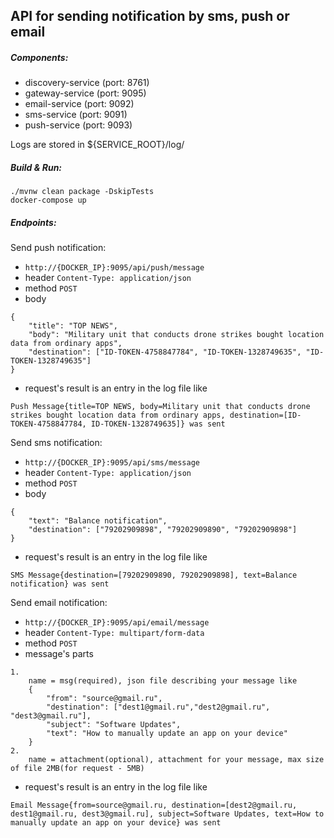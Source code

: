 ## API for sending notification by sms, push or email
##### Components: 
- discovery-service (port: 8761)
- gateway-service (port: 9095)
- email-service (port: 9092)
- sms-service (port: 9091)
- push-service (port: 9093)

Logs are stored in ${SERVICE_ROOT}/log/
##### Build & Run:
```
./mvnw clean package -DskipTests
docker-compose up
```
##### Endpoints: 
Send push notification:
- ``http://{DOCKER_IP}:9095/api/push/message``
- header ``Content-Type: application/json``
- method ``POST``
- body
```
{
    "title": "TOP NEWS",
    "body": "Military unit that conducts drone strikes bought location data from ordinary apps",
    "destination": ["ID-TOKEN-4758847784", "ID-TOKEN-1328749635", "ID-TOKEN-1328749635"]
}
```
- request's result is an entry in the log file like 
```
Push Message{title=TOP NEWS, body=Military unit that conducts drone strikes bought location data from ordinary apps, destination=[ID-TOKEN-4758847784, ID-TOKEN-1328749635]} was sent
```

Send sms notification:
- ``http://{DOCKER_IP}:9095/api/sms/message``
- header ``Content-Type: application/json``
- method ``POST``
- body
```
{
    "text": "Balance notification",
    "destination": ["79202909898", "79202909890", "79202909898"]
}
```
- request's result is an entry in the log file like 
```
SMS Message{destination=[79202909890, 79202909898], text=Balance notification} was sent
```

Send email notification:
- ``http://{DOCKER_IP}:9095/api/email/message``
- header ``Content-Type: multipart/form-data``
- method ``POST``
- message's parts
```
1.
    name = msg(required), json file describing your message like
    {
        "from": "source@gmail.ru",
        "destination": ["dest1@gmail.ru","dest2@gmail.ru", "dest3@gmail.ru"],
        "subject": "Software Updates",
        "text": "How to manually update an app on your device"
    }
2.
    name = attachment(optional), attachment for your message, max size of file 2MB(for request - 5MB)

```
- request's result is an entry in the log file like
```
Email Message{from=source@gmail.ru, destination=[dest2@gmail.ru, dest1@gmail.ru, dest3@gmail.ru], subject=Software Updates, text=How to manually update an app on your device} was sent
```